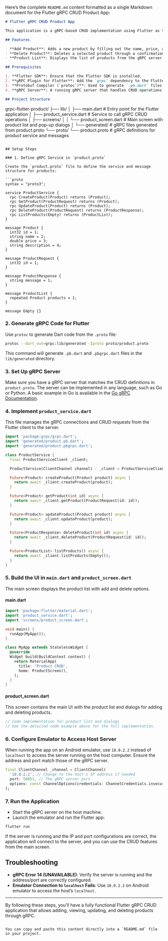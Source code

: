 Here’s the complete `README.md` content formatted as a single Markdown document for the Flutter gRPC CRUD Product App:

```markdown
# Flutter gRPC CRUD Product App

This application is a gRPC-based CRUD implementation using Flutter as the client and a gRPC server defined via a `.proto` file. The app features a single product screen with add and delete functionality via a pop-up dialog.

## Features

- **Add Product**: Adds a new product by filling out the name, price, and description fields.
- **Delete Product**: Deletes a selected product through a confirmation pop-up.
- **Product List**: Displays the list of products from the gRPC server.

## Prerequisites

1. **Flutter SDK**: Ensure that the Flutter SDK is installed.
2. **gRPC Plugin for Flutter**: Add the `grpc` dependency to the Flutter project.
3. **Protobuf Compiler (`protoc`)**: Used to generate `.pb.dart` files from the `.proto` file.
4. **gRPC Server**: A running gRPC server that handles CRUD operations for products.

## Project Structure
```

grpc-flutter-product/
├── lib/
│ ├── main.dart # Entry point for the Flutter application
│ ├── product_service.dart # Service to call gRPC CRUD operations
│ ├── screens/
│ │ └── product_screen.dart # Main screen with product list and pop-up dialogs
│ └── generated/ # gRPC files generated from product.proto
└── proto/
└── product.proto # gRPC definitions for product service and messages

````

## Setup Steps

### 1. Define gRPC Service in `product.proto`

Create the `product.proto` file to define the service and message structure for products:

```proto
syntax = "proto3";

service ProductService {
  rpc CreateProduct(Product) returns (Product);
  rpc GetProduct(ProductRequest) returns (Product);
  rpc UpdateProduct(Product) returns (Product);
  rpc DeleteProduct(ProductRequest) returns (ProductResponse);
  rpc ListProducts(Empty) returns (ProductList);
}

message Product {
  int32 id = 1;
  string name = 2;
  double price = 3;
  string description = 4;
}

message ProductRequest {
  int32 id = 1;
}

message ProductResponse {
  string message = 1;
}

message ProductList {
  repeated Product products = 1;
}

message Empty {}
````

### 2. Generate gRPC Code for Flutter

Use `protoc` to generate Dart code from the `.proto` file:

```bash
protoc --dart_out=grpc:lib/generated -Iproto proto/product.proto
```

This command will generate `.pb.dart` and `.pbgrpc.dart` files in the `lib/generated` directory.

### 3. Set Up gRPC Server

Make sure you have a gRPC server that matches the CRUD definitions in `product.proto`. The server can be implemented in any language, such as Go or Python. A basic example in Go is available in the [Go gRPC Documentation](https://grpc.io/docs/languages/go/).

### 4. Implement `product_service.dart`

This file manages the gRPC connections and CRUD requests from the Flutter client to the server.

```dart
import 'package:grpc/grpc.dart';
import 'generated/product.pb.dart';
import 'generated/product.pbgrpc.dart';

class ProductService {
  final ProductServiceClient _client;

  ProductService(ClientChannel channel) : _client = ProductServiceClient(channel);

  Future<Product> createProduct(Product product) async {
    return await _client.createProduct(product);
  }

  Future<Product> getProduct(int id) async {
    return await _client.getProduct(ProductRequest(id: id));
  }

  Future<Product> updateProduct(Product product) async {
    return await _client.updateProduct(product);
  }

  Future<ProductResponse> deleteProduct(int id) async {
    return await _client.deleteProduct(ProductRequest(id: id));
  }

  Future<ProductList> listProducts() async {
    return await _client.listProducts(Empty());
  }
}
```

### 5. Build the UI in `main.dart` and `product_screen.dart`

The main screen displays the product list with add and delete options.

#### main.dart

```dart
import 'package:flutter/material.dart';
import 'product_service.dart';
import 'screens/product_screen.dart';

void main() {
  runApp(MyApp());
}

class MyApp extends StatelessWidget {
  @override
  Widget build(BuildContext context) {
    return MaterialApp(
      title: 'Product CRUD',
      home: ProductScreen(),
    );
  }
}
```

#### product_screen.dart

This screen contains the main UI with the product list and dialogs for adding and deleting products.

```dart
// Code implementation for product list and dialogs
// See the detailed code example above for the full implementation.
```

### 6. Configure Emulator to Access Host Server

When running the app on an Android emulator, use `10.0.2.2` instead of `localhost` to access the server running on the host computer. Ensure the address and port match those of the gRPC server.

```dart
final ClientChannel _channel = ClientChannel(
  '10.0.2.2', // Change to the host's IP address if needed
  port: 50051, // The gRPC server port
  options: const ChannelOptions(credentials: ChannelCredentials.insecure()),
);
```

### 7. Run the Application

- Start the gRPC server on the host machine.
- Launch the emulator and run the Flutter app:

```bash
flutter run
```

If the server is running and the IP and port configurations are correct, the application will connect to the server, and you can use the CRUD features from the main screen.

## Troubleshooting

- **gRPC Error 14 (UNAVAILABLE)**: Verify the server is running and the address/port are correctly configured.
- **Emulator Connection to `localhost` Fails**: Use `10.0.2.2` on Android emulator to access the host’s `localhost`.

---

By following these steps, you’ll have a fully functional Flutter gRPC CRUD application that allows adding, viewing, updating, and deleting products through gRPC.

```

You can copy and paste this content directly into a `README.md` file in your project.
```
